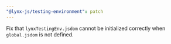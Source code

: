```yaml
---
"@lynx-js/testing-environment": patch
---
```


Fix that `lynxTestingEnv.jsdom` cannot be initialized correctly when `global.jsdom` is not defined.
